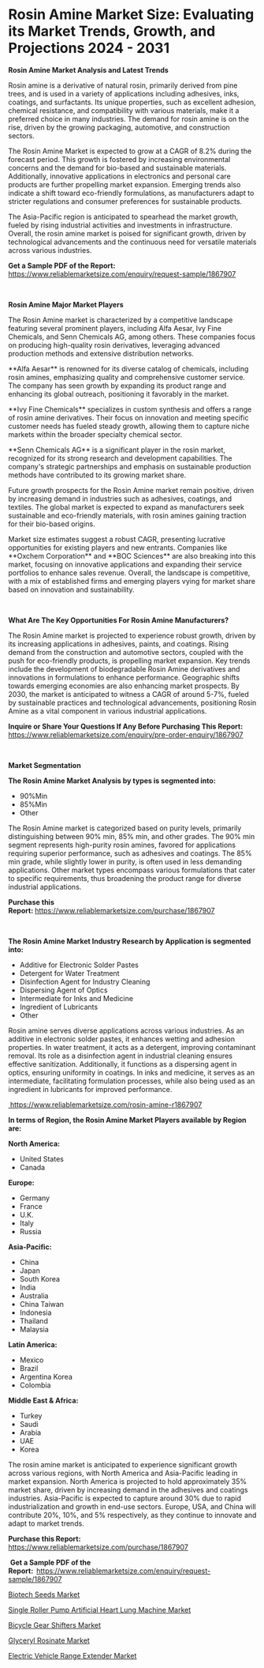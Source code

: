 <p><h1>Rosin Amine Market Size: Evaluating its Market Trends, Growth, and Projections 2024 - 2031</h1></p><p><strong>Rosin Amine Market Analysis and Latest Trends</strong></p>
<p><p>Rosin amine is a derivative of natural rosin, primarily derived from pine trees, and is used in a variety of applications including adhesives, inks, coatings, and surfactants. Its unique properties, such as excellent adhesion, chemical resistance, and compatibility with various materials, make it a preferred choice in many industries. The demand for rosin amine is on the rise, driven by the growing packaging, automotive, and construction sectors.</p><p>The Rosin Amine Market is expected to grow at a CAGR of 8.2% during the forecast period. This growth is fostered by increasing environmental concerns and the demand for bio-based and sustainable materials. Additionally, innovative applications in electronics and personal care products are further propelling market expansion. Emerging trends also indicate a shift toward eco-friendly formulations, as manufacturers adapt to stricter regulations and consumer preferences for sustainable products.</p><p>The Asia-Pacific region is anticipated to spearhead the market growth, fueled by rising industrial activities and investments in infrastructure. Overall, the rosin amine market is poised for significant growth, driven by technological advancements and the continuous need for versatile materials across various industries.</p></p>
<p><strong>Get a Sample PDF of the Report:&nbsp;</strong> <a href="https://www.reliablemarketsize.com/enquiry/request-sample/1867907?utm_campaign=1140&utm_medium=2&utm_source=Github&utm_content=ia&utm_term=11112024&utm_id=rosin-amine">https://www.reliablemarketsize.com/enquiry/request-sample/1867907</a></p>
<p>&nbsp;</p>
<p><strong>Rosin Amine Major Market Players</strong></p>
<p><p>The Rosin Amine market is characterized by a competitive landscape featuring several prominent players, including Alfa Aesar, Ivy Fine Chemicals, and Senn Chemicals AG, among others. These companies focus on producing high-quality rosin derivatives, leveraging advanced production methods and extensive distribution networks.</p><p>**Alfa Aesar** is renowned for its diverse catalog of chemicals, including rosin amines, emphasizing quality and comprehensive customer service. The company has seen growth by expanding its product range and enhancing its global outreach, positioning it favorably in the market.</p><p>**Ivy Fine Chemicals** specializes in custom synthesis and offers a range of rosin amine derivatives. Their focus on innovation and meeting specific customer needs has fueled steady growth, allowing them to capture niche markets within the broader specialty chemical sector.</p><p>**Senn Chemicals AG** is a significant player in the rosin market, recognized for its strong research and development capabilities. The company's strategic partnerships and emphasis on sustainable production methods have contributed to its growing market share. </p><p>Future growth prospects for the Rosin Amine market remain positive, driven by increasing demand in industries such as adhesives, coatings, and textiles. The global market is expected to expand as manufacturers seek sustainable and eco-friendly materials, with rosin amines gaining traction for their bio-based origins.</p><p>Market size estimates suggest a robust CAGR, presenting lucrative opportunities for existing players and new entrants. Companies like **Oxchem Corporation** and **BOC Sciences** are also breaking into this market, focusing on innovative applications and expanding their service portfolios to enhance sales revenue. Overall, the landscape is competitive, with a mix of established firms and emerging players vying for market share based on innovation and sustainability.</p></p>
<p>&nbsp;</p>
<p><strong>What Are The Key Opportunities For Rosin Amine Manufacturers?</strong></p>
<p><p>The Rosin Amine market is projected to experience robust growth, driven by its increasing applications in adhesives, paints, and coatings. Rising demand from the construction and automotive sectors, coupled with the push for eco-friendly products, is propelling market expansion. Key trends include the development of biodegradable Rosin Amine derivatives and innovations in formulations to enhance performance. Geographic shifts towards emerging economies are also enhancing market prospects. By 2030, the market is anticipated to witness a CAGR of around 5-7%, fueled by sustainable practices and technological advancements, positioning Rosin Amine as a vital component in various industrial applications.</p></p>
<p><strong>Inquire or Share Your Questions If Any Before Purchasing This Report:</strong> <a href="https://www.reliablemarketsize.com/enquiry/pre-order-enquiry/1867907?utm_campaign=1140&utm_medium=2&utm_source=Github&utm_content=ia&utm_term=11112024&utm_id=rosin-amine">https://www.reliablemarketsize.com/enquiry/pre-order-enquiry/1867907</a></p>
<p>&nbsp;</p>
<p><strong>Market Segmentation</strong></p>
<p><strong>The Rosin Amine Market Analysis by types is segmented into:</strong></p>
<p><ul><li>90%Min</li><li>85%Min</li><li>Other</li></ul></p>
<p><p>The Rosin Amine market is categorized based on purity levels, primarily distinguishing between 90% min, 85% min, and other grades. The 90% min segment represents high-purity rosin amines, favored for applications requiring superior performance, such as adhesives and coatings. The 85% min grade, while slightly lower in purity, is often used in less demanding applications. Other market types encompass various formulations that cater to specific requirements, thus broadening the product range for diverse industrial applications.</p></p>
<p><strong>Purchase this Report:&nbsp;</strong><a href="https://www.reliablemarketsize.com/purchase/1867907?utm_campaign=1140&utm_medium=2&utm_source=Github&utm_content=ia&utm_term=11112024&utm_id=rosin-amine">https://www.reliablemarketsize.com/purchase/1867907</a></p>
<p>&nbsp;</p>
<p><strong>The Rosin Amine Market Industry Research by Application is segmented into:</strong></p>
<p><ul><li>Additive for Electronic Solder Pastes</li><li>Detergent for Water Treatment</li><li>Disinfection Agent for Industry Cleaning</li><li>Dispersing Agent of Optics</li><li>Intermediate for Inks and Medicine</li><li>Ingredient of Lubricants</li><li>Other</li></ul></p>
<p><p>Rosin amine serves diverse applications across various industries. As an additive in electronic solder pastes, it enhances wetting and adhesion properties. In water treatment, it acts as a detergent, improving contaminant removal. Its role as a disinfection agent in industrial cleaning ensures effective sanitization. Additionally, it functions as a dispersing agent in optics, ensuring uniformity in coatings. In inks and medicine, it serves as an intermediate, facilitating formulation processes, while also being used as an ingredient in lubricants for improved performance.</p></p>
<p><a href="https://www.reliablemarketsize.com/rosin-amine-r1867907?utm_campaign=1140&utm_medium=2&utm_source=Github&utm_content=ia&utm_term=11112024&utm_id=rosin-amine">&nbsp;https://www.reliablemarketsize.com/rosin-amine-r1867907</a></p>
<p><strong>In terms of Region, the Rosin Amine Market Players available by Region are:</strong></p>
<p>
    <p> <strong> North America: </strong>
        <ul>
            <li>United States</li>
            <li>Canada</li>
        </ul>
        </p> 
    <p> <strong> Europe: </strong>
        <ul>
            <li>Germany</li>
            <li>France</li>
            <li>U.K.</li>
            <li>Italy</li>
            <li>Russia</li>
        </ul>
        </p> 
    <p> <strong> Asia-Pacific: </strong>
        <ul>
            <li>China</li>
            <li>Japan</li>
            <li>South Korea</li>
            <li>India</li>
            <li>Australia</li>
            <li>China Taiwan</li>
            <li>Indonesia</li>
            <li>Thailand</li>
            <li>Malaysia</li>
        </ul>
        </p> 
    <p> <strong> Latin America: </strong>
        <ul>
            <li>Mexico</li>
            <li>Brazil</li>
            <li>Argentina Korea</li>
            <li>Colombia</li>
        </ul>
        </p> 
    <p> <strong> Middle East & Africa: </strong>
        <ul>
            <li>Turkey</li>
            <li>Saudi</li>
            <li>Arabia</li>
            <li>UAE</li>
            <li>Korea</li>
        </ul>
    </p>
    </p>
<p><p>The rosin amine market is anticipated to experience significant growth across various regions, with North America and Asia-Pacific leading in market expansion. North America is projected to hold approximately 35% market share, driven by increasing demand in the adhesives and coatings industries. Asia-Pacific is expected to capture around 30% due to rapid industrialization and growth in end-use sectors. Europe, USA, and China will contribute 20%, 10%, and 5% respectively, as they continue to innovate and adapt to market trends.</p></p>
<p><strong>Purchase this Report: </strong><a href="https://www.reliablemarketsize.com/purchase/1867907?utm_campaign=1140&utm_medium=2&utm_source=Github&utm_content=ia&utm_term=11112024&utm_id=rosin-amine">https://www.reliablemarketsize.com/purchase/1867907</a></p>
<p>&nbsp;<strong>Get a Sample PDF of the Report:&nbsp;&nbsp;</strong><a href="https://www.reliablemarketsize.com/enquiry/request-sample/1867907?utm_campaign=1140&utm_medium=2&utm_source=Github&utm_content=ia&utm_term=11112024&utm_id=rosin-amine">https://www.reliablemarketsize.com/enquiry/request-sample/1867907</a></p>
<p><strong></strong></p>
<p><p><a href="https://www.linkedin.com/pulse/strategic-market-insights-global-biotech-seeds-2024-2031-efp6f?utm_campaign=1140&utm_medium=2&utm_source=Github&utm_content=ia&utm_term=11112024&utm_id=rosin-amine">Biotech Seeds Market</a></p><p><a href="https://issuu.com/reportprime-2/docs/single-roller-pump-artificial-heart_4b96c09dd94c20?utm_campaign=1140&utm_medium=2&utm_source=Github&utm_content=ia&utm_term=11112024&utm_id=rosin-amine">Single Roller Pump Artificial Heart Lung Machine Market</a></p><p><a href="https://www.linkedin.com/pulse/in-depth-analysis-global-bicycle-gear-shifters-market-scope-1bhac?utm_campaign=1140&utm_medium=2&utm_source=Github&utm_content=ia&utm_term=11112024&utm_id=rosin-amine">Bicycle Gear Shifters Market</a></p><p><a href="https://github.com/AKSHATREPORTPRIME/Market-Research-Report-List-6/blob/main/glyceryl-rosinate-market.md?utm_campaign=1140&utm_medium=2&utm_source=Github&utm_content=ia&utm_term=11112024&utm_id=rosin-amine">Glyceryl Rosinate Market</a></p><p><a href="https://www.linkedin.com/pulse/electric-vehicle-range-extender-market-global-regional-analysis-2bzkc?utm_campaign=1140&utm_medium=2&utm_source=Github&utm_content=ia&utm_term=11112024&utm_id=rosin-amine">Electric Vehicle Range Extender Market</a></p></p>